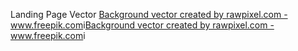 Landing Page Vector
<a href='https://www.freepik.com/vectors/background'>Background vector created by rawpixel.com - www.freepik.com</a>i<a href='https://www.freepik.com/vectors/background'>Background vector created by rawpixel.com - www.freepik.com</a>i
